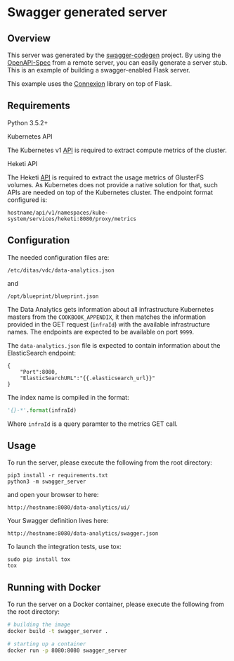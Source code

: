 # Swagger generated server

## Overview
This server was generated by the [swagger-codegen](https://github.com/swagger-api/swagger-codegen) project. By using the
[OpenAPI-Spec](https://github.com/swagger-api/swagger-core/wiki) from a remote server, you can easily generate a server stub.  This
is an example of building a swagger-enabled Flask server.

This example uses the [Connexion](https://github.com/zalando/connexion) library on top of Flask.

## Requirements
Python 3.5.2+

Kubernetes API

The Kubernetes v1 [API](https://kubernetes.io/docs/reference/using-api/api-overview/) is required to extract compute metrics of the cluster.

Heketi API

The Heketi [API](https://github.com/heketi/heketi/blob/master/docs/api/api.md) is required to extract the usage metrics of GlusterFS volumes. As Kubernetes does not provide a native solution for that, such APIs are needed on top of the Kubernetes cluster. The endpoint format configured is:

```
hostname/api/v1/namespaces/kube-system/services/heketi:8080/proxy/metrics
```

## Configuration

The needed configuration files are: 

```
/etc/ditas/vdc/data-analytics.json
```
and
```
/opt/blueprint/blueprint.json
```

The Data Analytics gets information about all infrastructure Kubernetes masters from the `COOKBOOK_APPENDIX`, it then matches the information provided in the GET request (`infraId`) with the available infrastructure names. The endpoints are expected to be available on port `9999`.

The `data-analytics.json` file is expected to contain information about the ElasticSearch endpoint:

```
{
    "Port":8080,
    "ElasticSearchURL":"{{.elasticsearch_url}}"
}
```
The index name is compiled in the format:

```python
'{}-*'.format(infraId)
```

Where `infraId` is a query paramter to the metrics GET call.

## Usage
To run the server, please execute the following from the root directory:

```
pip3 install -r requirements.txt
python3 -m swagger_server
```

and open your browser to here:

```
http://hostname:8080/data-analytics/ui/
```

Your Swagger definition lives here:

```
http://hostname:8080/data-analytics/swagger.json
```

To launch the integration tests, use tox:
```
sudo pip install tox
tox
```

## Running with Docker

To run the server on a Docker container, please execute the following from the root directory:

```bash
# building the image
docker build -t swagger_server .

# starting up a container
docker run -p 8080:8080 swagger_server
```
